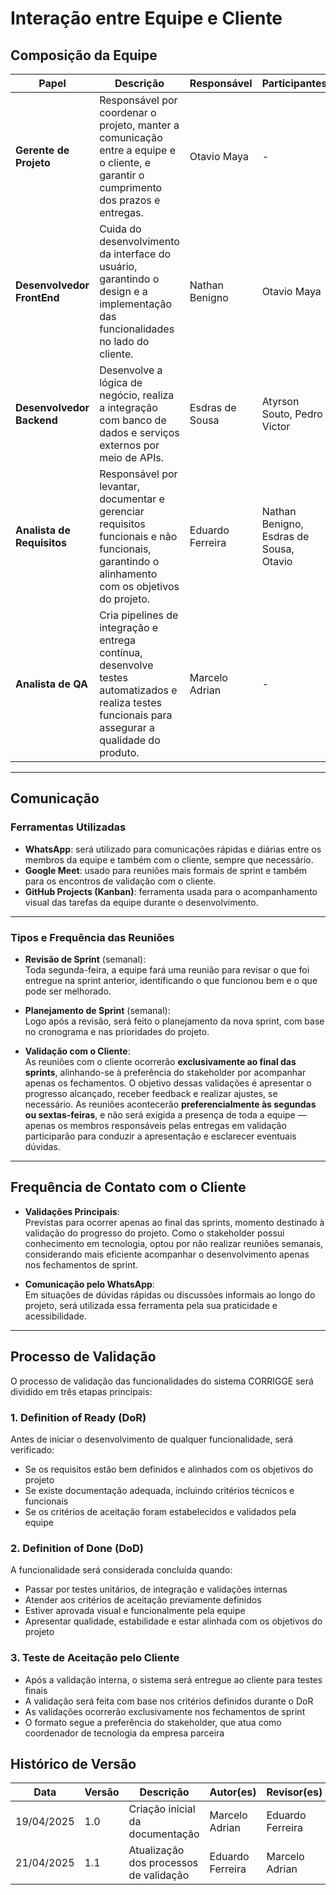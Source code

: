 # Interação entre Equipe e Cliente

## Composição da Equipe

| **Papel**                   | **Descrição**                                                                                                                                         | **Responsável**                        | **Participantes**                                 |
|----------------------------|---------------------------------------------------------------------------------------------------------------------------------------------------------|----------------------------------------|----------------------------------------------------|
| **Gerente de Projeto**     | Responsável por coordenar o projeto, manter a comunicação entre a equipe e o cliente, e garantir o cumprimento dos prazos e entregas.                 | Otavio Maya         | -                                                  |
| **Desenvolvedor FrontEnd** | Cuida do desenvolvimento da interface do usuário, garantindo o design e a implementação das funcionalidades no lado do cliente.                       | Nathan Benigno       | Otavio Maya                     |
| **Desenvolvedor Backend**  | Desenvolve a lógica de negócio, realiza a integração com banco de dados e serviços externos por meio de APIs.                                          | Esdras de Sousa             | Atyrson Souto, Pedro Victor |
| **Analista de Requisitos** | Responsável por levantar, documentar e gerenciar requisitos funcionais e não funcionais, garantindo o alinhamento com os objetivos do projeto.         | Eduardo Ferreira            | Nathan Benigno, Esdras de Sousa, Otavio                     |
| **Analista de QA**         | Cria pipelines de integração e entrega contínua, desenvolve testes automatizados e realiza testes funcionais para assegurar a qualidade do produto.    | Marcelo Adrian      | -                                                  |

---

## Comunicação

### Ferramentas Utilizadas

- **WhatsApp**: será utilizado para comunicações rápidas e diárias entre os membros da equipe e também com o cliente, sempre que necessário.  
- **Google Meet**: usado para reuniões mais formais de sprint e também para os encontros de validação com o cliente.  
- **GitHub Projects (Kanban)**: ferramenta usada para o acompanhamento visual das tarefas da equipe durante o desenvolvimento.

---

### Tipos e Frequência das Reuniões

- **Revisão de Sprint** (semanal):  
  Toda segunda-feira, a equipe fará uma reunião para revisar o que foi entregue na sprint anterior, identificando o que funcionou bem e o que pode ser melhorado.

- **Planejamento de Sprint** (semanal):  
  Logo após a revisão, será feito o planejamento da nova sprint, com base no cronograma e nas prioridades do projeto.

- **Validação com o Cliente**:  
  As reuniões com o cliente ocorrerão **exclusivamente ao final das sprints**, alinhando-se à preferência do stakeholder por acompanhar apenas os fechamentos. 
  O objetivo dessas validações é apresentar o progresso alcançado, receber feedback e realizar ajustes, se necessário. As reuniões acontecerão **preferencialmente às segundas ou sextas-feiras**, e não será exigida a presença de toda a equipe — apenas os membros responsáveis pelas entregas em validação participarão para conduzir a apresentação e esclarecer eventuais dúvidas.



---

## Frequência de Contato com o Cliente

- **Validações Principais**:  
  Previstas para ocorrer apenas ao final das sprints, momento destinado à validação do progresso do projeto. Como o stakeholder possui conhecimento em tecnologia, optou por não realizar reuniões semanais, considerando mais eficiente acompanhar o desenvolvimento apenas nos fechamentos de sprint.

- **Comunicação pelo WhatsApp**:  
  Em situações de dúvidas rápidas ou discussões informais ao longo do projeto, será utilizada essa ferramenta pela sua praticidade e acessibilidade.

---

## Processo de Validação

O processo de validação das funcionalidades do sistema CORRIGGE será dividido em três etapas principais:


### 1. **Definition of Ready (DoR)**  
Antes de iniciar o desenvolvimento de qualquer funcionalidade, será verificado:

- Se os requisitos estão bem definidos e alinhados com os objetivos do projeto  
- Se existe documentação adequada, incluindo critérios técnicos e funcionais  
- Se os critérios de aceitação foram estabelecidos e validados pela equipe  


### 2. **Definition of Done (DoD)**  
A funcionalidade será considerada concluída quando:

- Passar por testes unitários, de integração e validações internas  
- Atender aos critérios de aceitação previamente definidos  
- Estiver aprovada visual e funcionalmente pela equipe  
- Apresentar qualidade, estabilidade e estar alinhada com os objetivos do projeto  


### 3. **Teste de Aceitação pelo Cliente**  
- Após a validação interna, o sistema será entregue ao cliente para testes finais  
- A validação será feita com base nos critérios definidos durante o DoR  
- As validações ocorrerão exclusivamente nos fechamentos de sprint  
- O formato segue a preferência do stakeholder, que atua como coordenador de tecnologia da empresa parceira

## Histórico de Versão

| Data       | Versão | Descrição                                                                 | Autor(es)         | Revisor(es)        |
|------------|--------|---------------------------------------------------------------------------|-------------------|--------------------|
| 19/04/2025 | 1.0    | Criação inicial da documentação                                           | Marcelo Adrian    | Eduardo Ferreira |
| 21/04/2025 | 1.1    | Atualização dos processos de validação                                          | Eduardo Ferreira    | Marcelo Adrian |